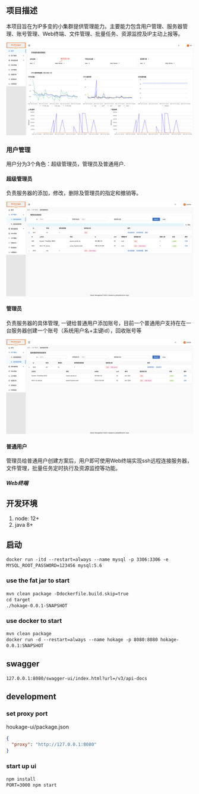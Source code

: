 ## 项目描述

本项目旨在为IP多变的小集群提供管理能力。主要能力包含用户管理、服务器管理、账号管理、Web终端、文件管理、批量任务、资源监控及IP主动上报等。

![](hokage-doc/images/home.png)

### 用户管理 
  
用户分为3个角色：超级管理员，管理员及普通用户.
 
#### 超级管理员 
负责服务器的添加，修改，删除及管理员的指定和撤销等。

![](hokage-doc/images/super-operator.png)

#### 管理员

负责服务器的具体管理, 一键给普通用户添加账号，目前一个普通用户支持在在一台服务器创建一个账号（系统用户名+主键id），回收账号等

![](hokage-doc/images/supervisor.png)

#### 普通用户

管理员给普通用户创建方案后，用户即可使用Web终端实现ssh远程连接服务器，文件管理，批量任务定时执行及资源监控等功能。

##### Web终端




## 开发环境

1. node: 12+
2. java 8+

## 启动

```shell script
docker run -itd --restart=always --name mysql -p 3306:3306 -e MYSQL_ROOT_PASSWORD=123456 mysql:5.6
```

### use the fat jar to start

```shell script
mvn clean package -Ddockerfile.build.skip=true
cd target
./hokage-0.0.1-SNAPSHOT
```

### use docker to start

```shell script
mvn clean package
docker run -d --restart=always --name hokage -p 8080:8080 hokage-0.0.1:SNAPSHOT
```


## swagger

```
127.0.0.1:8080/swagger-ui/index.html?url=/v3/api-docs
```

## development

### set proxy port

houkage-ui/package.json

```json
{
  "proxy": "http://127.0.0.1:8080"
}
```

### start up ui

```shell script
npm install
PORT=3000 npm start
```


